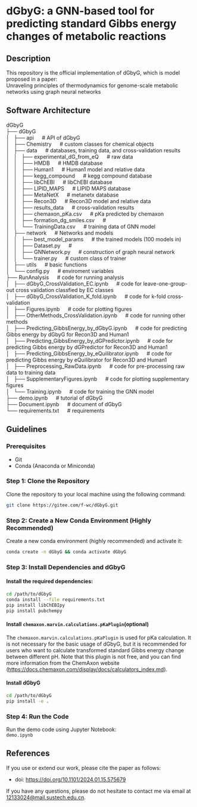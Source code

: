 # dGbyG: a GNN-based tool for predicting standard Gibbs energy changes of metabolic reactions

## Description
This repository is the official implementation of dGbyG, which is model proposed in a paper:  
Unraveling principles of thermodynamics for genome-scale metabolic networks using graph neural networks


## Software Architecture
dGbyG  
├── dGbyG  
│   ├── api &emsp; # API of dGbyG  
│   ├── Chemistry &emsp; # custom classes for chemical objects  
│   ├── data &emsp; # databases, training data, and cross-validation results  
│   │   ├── experimental_dG_from_eQ &emsp; # raw data  
│   │   ├── HMDB &emsp; # HMDB database  
│   │   ├── Human1 &emsp; # Human1 model and relative data  
│   │   ├── kegg_compound &emsp; # kegg compound database  
│   │   ├── libChEBI &emsp; # libChEBI database  
│   │   ├── LIPID_MAPS &emsp; # LIPID MAPS database  
│   │   ├── MetaNetX &emsp; # metanetx database  
│   │   ├── Recon3D &emsp; # Recon3D model and relative data  
│   │   ├── results_data &emsp; # cross-validation results  
│   │   ├── chemaxon_pKa.csv &emsp; # pKa predicted by chemaxon  
│   │   ├── formation_dg_smiles.csv &emsp; #   
│   │   └── TrainingData.csv &emsp; # training data of GNN model  
│   ├── network &emsp; # Networks and models  
│   │   ├── best_model_params &emsp; # the trained models (100 models in)  
│   │   ├── Dataset.py &emsp; #   
│   │   ├── GNNetwork.py &emsp; # construction of graph neural network  
│   │   └── trainer.py &emsp; # custom class of trainer  
│   ├── utils &emsp; # basic functions  
│   └── config.py &emsp; # enviroment variables  
├── RunAnalysis &emsp; # code for running analysis  
│   ├── dGbyG_CrossValidation_EC.ipynb &emsp; # code for leave-one-group-out cross validation classfied by EC classes  
│   ├── dGbyG_CrossValidation_K_fold.ipynb &emsp; # code for k-fold cross-validation  
│   ├── Figures.ipynb &emsp; # code for plotting figures  
│   ├── OtherMethods_CrossValidation.ipynb &emsp; # code for running other methods  
│   ├── Predicting_GibbsEnergy_by_dGbyG.ipynb &emsp; # code for predicting Gibbs energy by dGbyG for Recon3D and Human1  
│   ├── Predicting_GibbsEnergy_by_dGPredictor.ipynb &emsp; # code for predicting Gibbs energy by dGPredictor for Recon3D and Human1  
│   ├── Predicting_GibbsEnergy_by_eQuilibrator.ipynb &emsp; # code for predicting Gibbs energy by eQuilibrator for Recon3D and Human1  
│   ├── Preprocessing_RawData.ipynb &emsp; # code for pre-processing raw data to training data  
│   ├── SupplementaryFigures.ipynb &emsp; # code for plotting supplementary figures  
│   └── Training.ipynb &emsp; # code for training the GNN model  
├── demo.ipynb &emsp; # tutorial of dGbyG  
├── Document.ipynb &emsp; # document of dGbyG  
└── requirements.txt &emsp; # requirements  



## Guidelines
### Prerequisites
- Git
- Conda (Anaconda or Miniconda)

### Step 1: Clone the Repository
Clone the repository to your local machine using the following command:

```bash
git clone https://gitee.com/f-wc/dGbyG.git
```

### Step 2: Create a New Conda Environment (Highly Recommended)
Create a new conda environment (highly recommended) and activate it:

```bash
conda create -n dGbyG && conda activate dGbyG
```


### Step 3: Install Dependencies and dGbyG
#### Install the required dependencies:
```bash
cd /path/to/dGbyG
conda install --file requirements.txt
pip install libChEBIpy
pip install pubchempy
```

#### Install `chemaxon.marvin.calculations.pKaPlugin`(optional)
The `chemaxon.marvin.calculations.pKaPlugin` is used for pKa calculation. It is not necessary for the basic usage of dGbyG, but it is recommended for users who want to calculate transformed standard Gibbs energy change between different pH. Note that this plugin is not free, and you can find more information from the ChemAxon website (https://docs.chemaxon.com/display/docs/calculators_index.md).


#### Install dGbyG
```bash
cd /path/to/dGbyG
pip install -e .
```

### Step 4: Run the Code
Run the demo code using Jupyter Notebook:  
`demo.ipynb`

## References
If you use or extend our work, please cite the paper as follows:
- doi: https://doi.org/10.1101/2024.01.15.575679

If you have any questions, please do not hesitate to contact me via email at <12133024@mail.sustech.edu.cn>.